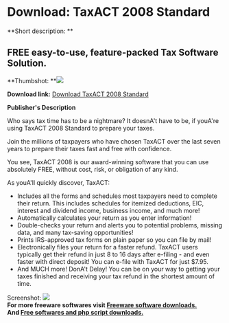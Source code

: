 # Download: TaxACT 2008 Standard

**Short description: **

## FREE easy-to-use, feature-packed Tax Software Solution.

  
**Thumbshot: **![](http://www.freewarefiles.com/screenshot/taxact2k8_md.jpg)   
  
**Download link:** [Download TaxACT 2008 Standard](http://freesoftwares.boysofts.com/TaxACT-Tax-Season_program_3556.html)  
  

**Publisher's Description**  
  

Who says tax time has to be a nightmare? It doesnA't have to be, if youA're
using TaxACT 2008 Standard to prepare your taxes.

Join the millions of taxpayers who have chosen TaxACT over the last seven
years to prepare their taxes fast and free with confidence.

You see, TaxACT 2008 is our award-winning software that you can use absolutely
FREE, without cost, risk, or obligation of any kind.

As youA'll quickly discover, TaxACT:

  * Includes all the forms and schedules most taxpayers need to complete their return. This includes schedules for itemized deductions, EIC, interest and dividend income, business income, and much more! 
  * Automatically calculates your return as you enter information! 
  * Double-checks your return and alerts you to potential problems, missing data, and many tax-saving opportunities! 
  * Prints IRS-approved tax forms on plain paper so you can file by mail! 
  * Electronically files your return for a faster refund. TaxACT users typically get their refund in just 8 to 16 days after e-filing - and even faster with direct deposit! You can e-file with TaxACT for just $7.95. 
  * And MUCH more! 
DonA't Delay! You can be on your way to getting your taxes finished and
receiving your tax refund in the shortest amount of time.

  
  
Screenshot: ![](http://www.freewarefiles.com/screenshot/taxact2k8.jpg)  
**For more freeware softwares visit [Freeware software downloads.](http://freesoftwares.boysofts.com/)**   
**And [Free softwares and php script downloads.](http://www.boysofts.com/)**

